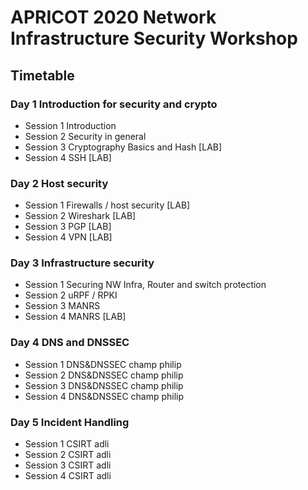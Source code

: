 # APRICOT 2020 Network Infrastructure Security Workshop

## Timetable

### Day 1 Introduction for security and crypto
- Session 1 Introduction
- Session 2 Security in general
- Session 3 Cryptography Basics and Hash [LAB]
- Session 4 SSH [LAB]

### Day 2 Host security
- Session 1 Firewalls / host security [LAB]
- Session 2 Wireshark [LAB]
- Session 3 PGP [LAB]
- Session 4 VPN [LAB]

### Day 3 Infrastructure security
- Session 1 Securing NW Infra, Router and switch protection
- Session 2 uRPF / RPKI
- Session 3 MANRS
- Session 4 MANRS [LAB]

### Day 4 DNS and DNSSEC
- Session 1 DNS&DNSSEC	champ philip
- Session 2 DNS&DNSSEC	champ philip
- Session 3 DNS&DNSSEC	champ philip
- Session 4 DNS&DNSSEC	champ philip

### Day 5 Incident Handling
- Session 1 CSIRT		adli
- Session 2 CSIRT		adli
- Session 3 CSIRT		adli
- Session 4 CSIRT		adli
